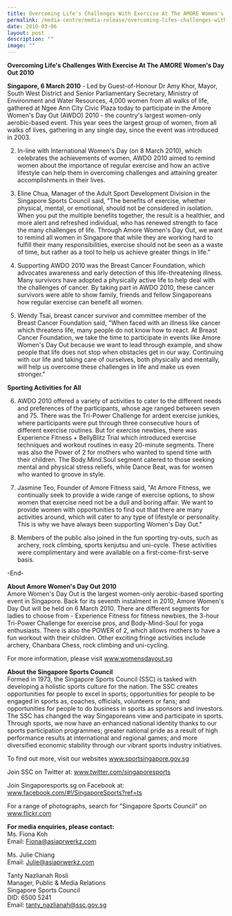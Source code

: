 ```yaml
---
title: Overcoming Life's Challenges With Exercise At The AMORE Women's Day Out 2010
permalink: /media-centre/media-release/overcoming-lifes-challenges-with-exercise-at-the-amore-womens-day/
date: 2010-03-06
layout: post
description: ""
image: ""
---
```

**Overcoming Life's Challenges With Exercise At The AMORE Women's Day Out 2010**

**Singapore, 6 March 2010** - Led by Guest-of-Honour Dr Amy Khor, Mayor, South West District and Senior Parliamentary Secretary, Ministry of Environment and Water Resources, 4,000 women from all walks of life, gathered at Ngee Ann City Civic Plaza today to participate in the Amore Women's Day Out (AWDO) 2010 - the country's largest women-only aerobic-based event. This year sees the largest group of women, from all walks of lives, gathering in any single day, since the event was introduced in 2003.

2. In-line with International Women's Day (on 8 March 2010), which celebrates the achievements of women, AWDO 2010 aimed to remind women about the importance of regular exercise and how an active lifestyle can help them in overcoming challenges and attaining greater accomplishments in their lives.

3. Eline Chua, Manager of the Adult Sport Development Division in the Singapore Sports Council said, "The benefits of exercise, whether physical, mental, or emotional, should not be considered in isolation. When you put the multiple benefits together, the result is a healthier, and more alert and refreshed individual, who has renewed strength to face the many challenges of life. Through Amore Women's Day Out, we want to remind all women in Singapore that while they are working hard to fulfill their many responsibilities, exercise should not be seen as a waste of time, but rather as a tool to help us achieve greater things in life."

4. Supporting AWDO 2010 was the Breast Cancer Foundation, which advocates awareness and early detection of this life-threatening illness. Many survivors have adopted a physically active life to help deal with the challenges of cancer. By taking part in AWDO 2010, these cancer survivors were able to show family, friends and fellow Singaporeans how regular exercise can benefit all women.

5. Wendy Tsai, breast cancer survivor and committee member of the Breast Cancer Foundation said, "When faced with an illness like cancer which threatens life, many people do not know how to react. At Breast Cancer Foundation, we take the time to participate in events like Amore Women's Day Out because we want to lead through example, and show people that life does not stop when obstacles get in our way. Continuing with our life and taking care of ourselves, both physically and mentally, will help us overcome these challenges in life and make us even stronger."

**Sporting Activities for All**

6. AWDO 2010 offered a variety of activities to cater to the different needs and preferences of the participants, whose age ranged between seven and 75. There was the Tri-Power Challenge for ardent exercise junkies, where participants were put through three consecutive hours of different exercise routines. But for exercise newbies, there was Experience Fitness + BellyBlitz Trial which introduced exercise techniques and workout routines in easy 20-minute segments. There was also the Power of 2 for mothers who wanted to spend time with their children. The Body.Mind.Soul segment catered to those seeking mental and physical stress reliefs, while Dance Beat, was for women who wanted to groove in style.

7. Jasmine Teo, Founder of Amore Fitness said, "At Amore Fitness, we continually seek to provide a wide range of exercise options, to show women that exercise need not be a dull and boring affair. We want to provide women with opportunities to find out that there are many activities around, which will cater to any type of lifestyle or personality. This is why we have always been supporting Women's Day Out."

8. Members of the public also joined in the fun sporting try-outs, such as archery, rock climbing, sports kenjutsu and uni-cycle. These activities were complimentary and were available on a first-come-first-serve basis.

-End-

**About Amore Women's Day Out 2010**
<br>
Amore Women's Day Out is the largest women-only aerobic-based sporting event in Singapore. Back for its seventh instalment in 2010, Amore Women's Day Out will be held on 6 March 2010. There are different segments for ladies to choose from - Experience Fitness for fitness newbies, the 3-hour Tri-Power Challenge for exercise pros, and Body-Mind-Soul for yoga enthusiasts. There is also the POWER of 2, which allows mothers to have a fun workout with their children. Other exciting fringe activities include archery, Chanbara Chess, rock climbing and uni-cycling.

For more information, please visit www.womensdayout.sg

**About the Singapore Sports Council**
<br>
Formed in 1973, the Singapore Sports Council (SSC) is tasked with developing a holistic sports culture for the nation. The SSC creates opportunities for people to excel in sports; opportunities for people to be engaged in sports as, coaches, officials, volunteers or fans; and opportunities for people to do business in sports as sponsors and investors. The SSC has changed the way Singaporeans view and participate in sports. Through sports, we now have an enhanced national identity thanks to our sports participation programmes; greater national pride as a result of high performance results at international and regional games; and more diversified economic stability through our vibrant sports industry initiatives.

To find out more, visit our websites www.sportsingapore.gov.sg

Join SSC on Twitter at: www.twitter.com/singaporesports

Join Singaporesports.sg on Facebook at: www.facebook.com/#!/SingaporeSports?ref=ts

For a range of photographs, search for "Singapore Sports Council" on www.flickr.com

**For media enquiries, please contact:**
<br>
Ms. Fiona Koh
<br>
Email: [Fiona@asiaprwerkz.com](mailto:Fiona@asiaprwerkz.com)

Ms. Julie Chiang
<br>
Email: [Julie@asiaprwerkz.com](mailto:Julie@asiaprwerkz.com)

Tanty Nazlianah Rosli
<br>
Manager, Public & Media Relations
<br>
Singapore Sports Council
<br>
DID: 6500 5241
<br>
Email: [tanty_nazlianah@ssc.gov.sg](mailto:tanty_nazlianah@ssc.gov.sg)